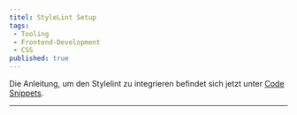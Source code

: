 ```yaml
---
titel: StyleLint Setup
tags:
 - Tooling
 - Frontend-Development
 - CSS
published: true
---
```


Die Anleitung, um den Stylelint zu integrieren befindet sich jetzt unter [Code Snippets](/mi-bachelor-webdevelopment/codesnippets/stylelint-integration/).

---

